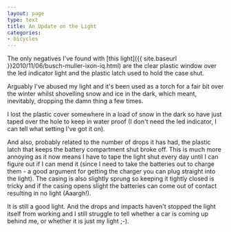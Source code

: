 ```yaml
---
layout: page
type: text
title: An Update on the Light
categories: 
- bicycles
---
```

The only negatives I've found with [this light]({{ site.baseurl }}2010/11/06/busch-muller-ixon-iq.html) are the clear plastic window over the led indicator light and the plastic latch used to hold the case shut.

Arguably I've abused my light and it's been used as a torch for a fair bit over the winter whilst shovelling snow and ice in the dark, which meant, inevitably, dropping the damn thing a few times.

I lost the plastic cover somewhere in a load of snow in the dark so have just taped over the hole to keep in water proof (I don't need the led indicator, I can tell what setting I've got it on).

And also, probably related to the number of drops it has had, the plastic latch that keeps the battery compartment shut broke off. This is much more annoying as it now means I have to tape the light shut every day until I can figure out if I can mend it (since I need to take the batteries out to charge them - a good argument for getting the charger you can plug straight into the light). The casing is also slightly sprung so keeping it tightly closed is tricky and if the casing opens slight the batteries can come out of contact resulting in no light (Aaargh!). 

It is still a good light. And the drops and impacts haven't stopped the light itself from working and I still struggle to tell whether a car is coming up behind me, or whether it is just my light ;-).
